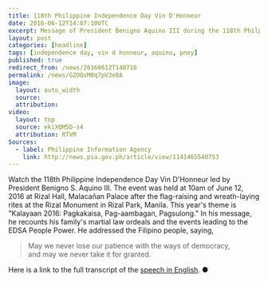 ```yaml
---
title: 118th Philippine Independence Day Vin D'Honneur
date: 2016-06-12T14:07:10UTC
excerpt: Message of President Benigno Aquino III during the 118th Philppine Independence Day Vin D’Honneur.
layout: post
categories: [headline]
tags: [independence day, vin d honneur, aquino, pnoy]
published: true
redirect_from: /news/20160612T140710
permalink: /news/GZOQvM0q7pV3e8A
image:
  layout: auto_width
  source:
  attribution:
video:
  layout: top
  source: ekiXQM5D-s4
  attribution: RTVM
Sources:
  - label: Philippine Information Agency
    link: http://news.pia.gov.ph/article/view/1141465540753
---
```


Watch the 118th Philippine Independence Day Vin D'Honneur led by President Benigno S. Aquino III.
The event was held at 10am of June 12, 2016 at Rizal Hall, Malacañan Palace after the flag-raising and wreath-laying rites at the Rizal Monument in Rizal Park, Manila.
This year's theme is "Kalayaan 2016: Pagkakaisa, Pag-aambagan, Pagsulong."
In his message, he recounts his family's martial law ordeals and the events leading to the EDSA People Power.
He addressed the Filipino people, saying,

> May we never lose our patience with the ways of democracy,<br/>
> and may we never take it for granted.

Here is a link to the full transcript of the [speech in English](http://www.gov.ph/2016/06/12/aquino-toast-kalayaan-english/).
&#x25cf;


